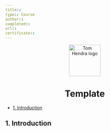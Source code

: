 ```yaml
---
title:: 
type:: Course
author:: 
completed:: 
url:: 
certificate:: 
---
```

<div align=center>
<img alt="Tom Hendra logo" src="https://res.cloudinary.com/tomhendra/image/upload/v1567091669/tomhendra-logo/tomhendra-logo-round-1024.png" width="100" />
<h1>Template</h1>
</div>

- [1. Introduction](#1-introduction)

## 1. Introduction
